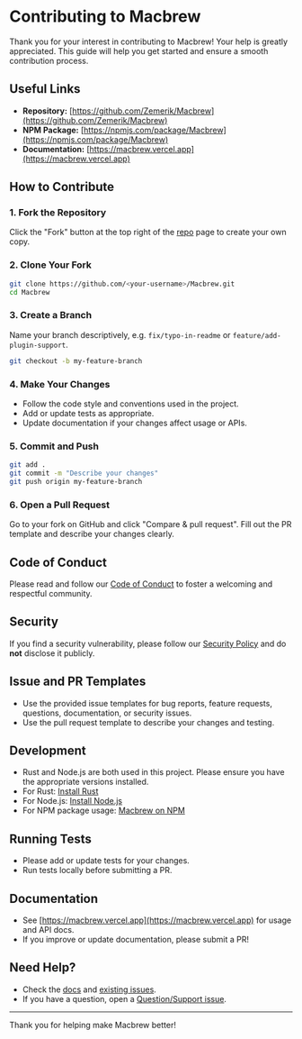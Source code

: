 # Contributing to Macbrew

Thank you for your interest in contributing to Macbrew! Your help is greatly appreciated. This guide will help you get started and ensure a smooth contribution process.

## Useful Links
- **Repository:** [https://github.com/Zemerik/Macbrew](https://github.com/Zemerik/Macbrew)
- **NPM Package:** [https://npmjs.com/package/Macbrew](https://npmjs.com/package/Macbrew)
- **Documentation:** [https://macbrew.vercel.app](https://macbrew.vercel.app)

## How to Contribute

### 1. Fork the Repository
Click the "Fork" button at the top right of the [repo](https://github.com/Zemerik/Macbrew) page to create your own copy.

### 2. Clone Your Fork
```sh
git clone https://github.com/<your-username>/Macbrew.git
cd Macbrew
```

### 3. Create a Branch
Name your branch descriptively, e.g. `fix/typo-in-readme` or `feature/add-plugin-support`.
```sh
git checkout -b my-feature-branch
```

### 4. Make Your Changes
- Follow the code style and conventions used in the project.
- Add or update tests as appropriate.
- Update documentation if your changes affect usage or APIs.

### 5. Commit and Push
```sh
git add .
git commit -m "Describe your changes"
git push origin my-feature-branch
```

### 6. Open a Pull Request
Go to your fork on GitHub and click "Compare & pull request". Fill out the PR template and describe your changes clearly.

## Code of Conduct
Please read and follow our [Code of Conduct](./CODE_OF_CONDUCT.md) to foster a welcoming and respectful community.

## Security
If you find a security vulnerability, please follow our [Security Policy](./SECURITY.md) and do **not** disclose it publicly.

## Issue and PR Templates
- Use the provided issue templates for bug reports, feature requests, questions, documentation, or security issues.
- Use the pull request template to describe your changes and testing.

## Development
- Rust and Node.js are both used in this project. Please ensure you have the appropriate versions installed.
- For Rust: [Install Rust](https://www.rust-lang.org/tools/install)
- For Node.js: [Install Node.js](https://nodejs.org/)
- For NPM package usage: [Macbrew on NPM](https://npmjs.com/package/Macbrew)

## Running Tests
- Please add or update tests for your changes.
- Run tests locally before submitting a PR.

## Documentation
- See [https://macbrew.vercel.app](https://macbrew.vercel.app) for usage and API docs.
- If you improve or update documentation, please submit a PR!

## Need Help?
- Check the [docs](https://macbrew.vercel.app) and [existing issues](https://github.com/Zemerik/Macbrew/issues).
- If you have a question, open a [Question/Support issue](https://github.com/Zemerik/Macbrew/issues/new/choose).

---

Thank you for helping make Macbrew better! 